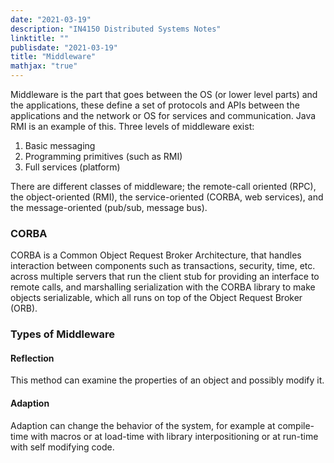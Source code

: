 ```yaml
---
date: "2021-03-19"
description: "IN4150 Distributed Systems Notes"
linktitle: ""
publisdate: "2021-03-19"
title: "Middleware"
mathjax: "true"
---
```


Middleware is the part that goes between the OS (or lower level parts) and the applications, these define a set of protocols and APIs between the applications and the network or OS for services and communication. Java RMI is an example of this. Three levels of middleware exist:

1. Basic messaging
2. Programming primitives (such as RMI)
3. Full services (platform)

There are different classes of middleware; the remote-call oriented (RPC), the object-oriented (RMI), the service-oriented (CORBA, web services), and the message-oriented (pub/sub, message bus).

### CORBA

CORBA is a Common Object Request Broker Architecture, that handles interaction between components such as transactions, security, time, etc. across multiple servers that run the client stub for providing an interface to remote calls, and marshalling serialization with the CORBA library to make objects serializable, which all runs on top of the Object Request Broker (ORB).


### Types of Middleware

#### Reflection

This method can examine the properties of an object and possibly modify it.

#### Adaption

Adaption can change the behavior of the system, for example at compile-time with macros or at load-time with library interpositioning or at run-time with self modifying code.
